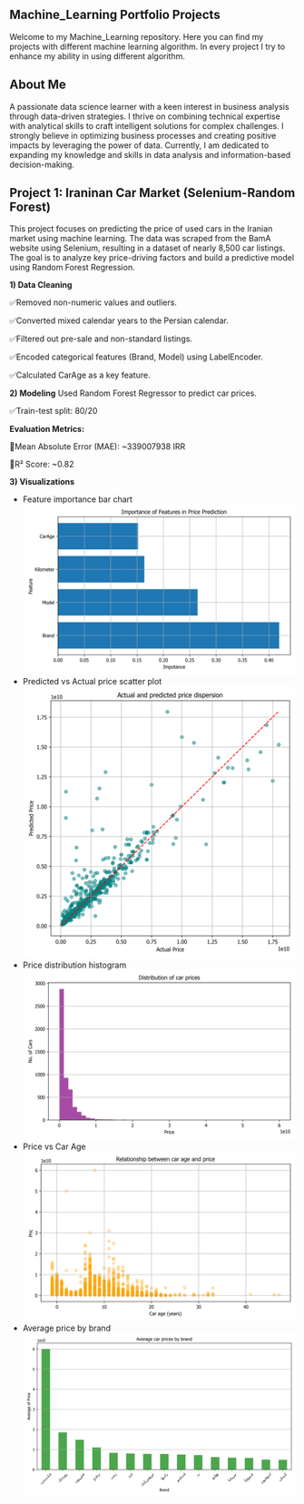 ## Machine_Learning Portfolio Projects
Welcome to my Machine_Learning repository. Here you can find my projects with different machine learning algorithm. In every project I try to enhance my ability in using different algorithm.

## About Me
A passionate data science learner with a keen interest in business analysis through data-driven strategies. I thrive on combining technical expertise with analytical skills to craft intelligent solutions for complex challenges. I strongly believe in optimizing business processes and creating positive impacts by leveraging the power of data. Currently, I am dedicated to expanding my knowledge and skills in data analysis and information-based decision-making.

## Project 1: Iraninan Car Market (Selenium-Random Forest)

This project focuses on predicting the price of used cars in the Iranian market using machine learning. The data was scraped from the BamA website using Selenium, resulting in a dataset of
nearly 8,500 car listings. The goal is to analyze key price-driving factors and build a predictive model using Random Forest Regression.

**1) Data Cleaning**
   
   ✅Removed non-numeric values and outliers.

   ✅Converted mixed calendar years to the Persian calendar.

   ✅Filtered out pre-sale and non-standard listings.

   ✅Encoded categorical features (Brand, Model) using LabelEncoder.

   ✅Calculated CarAge as a key feature.
   
**2) Modeling**
   Used Random Forest Regressor to predict car prices.

   ✅Train-test split: 80/20

   **Evaluation Metrics:**

   🚨Mean Absolute Error (MAE): ~339007938 IRR

   🚨R² Score: ~0.82
   
**3) Visualizations**
   - Feature importance bar chart
     ![Chart](images/feature_importance.png)
   - Predicted vs Actual price scatter plot
     ![Chart](images/Actual%20and%20predicted%20price%20dispersion.png)
   - Price distribution histogram
     ![Chart](images/Distribution%20of%20car%20prices.png)
   - Price vs Car Age
     ![Chart](images/Relationship%20between%20car%20age%20and%20price.png)
   - Average price by brand
     ![Chart](images/Average%20car%20prices%20by%20brand.png)

     
   



